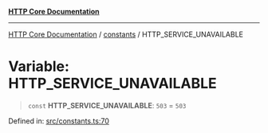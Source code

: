 [**HTTP Core Documentation**](../../README.md)

***

[HTTP Core Documentation](../../README.md) / [constants](../README.md) / HTTP\_SERVICE\_UNAVAILABLE

# Variable: HTTP\_SERVICE\_UNAVAILABLE

> `const` **HTTP\_SERVICE\_UNAVAILABLE**: `503` = `503`

Defined in: [src/constants.ts:70](https://github.com/stonemjs/http-core/blob/6577700bdede2420a5df45a338635c35547070ea/src/constants.ts#L70)
